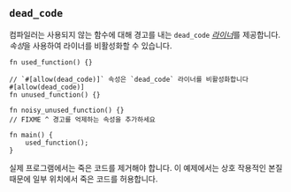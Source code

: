 ## `dead_code`

컴파일러는 사용되지 않는 함수에 대해 경고를 내는 `dead_code`
[*라이너*][라이너]를 제공합니다. *속성*을 사용하여 라이너를 비활성화할 수 있습니다.

```rust,editable
fn used_function() {}

// `#[allow(dead_code)]` 속성은 `dead_code` 라이너를 비활성화합니다
#[allow(dead_code)]
fn unused_function() {}

fn noisy_unused_function() {}
// FIXME ^ 경고를 억제하는 속성을 추가하세요

fn main() {
    used_function();
}
```

실제 프로그램에서는 죽은 코드를 제거해야 합니다. 이 예제에서는 상호 작용적인 본질 때문에 일부 위치에서 죽은 코드를 허용합니다.

[라이너]: https://ko.wikipedia.org/wiki/라이너_(소프트웨어)
